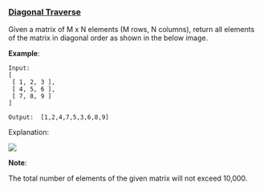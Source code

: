 ### [Diagonal Traverse](https://leetcode.com/problems/diagonal-traverse/)

Given a matrix of M x N elements (M rows, N columns), return all elements of the matrix in diagonal order as shown in the below image.

__Example__:

```
Input:
[
 [ 1, 2, 3 ],
 [ 4, 5, 6 ],
 [ 7, 8, 9 ]
]

Output:  [1,2,4,7,5,3,6,8,9]
```

Explanation:

![](https://tc.tosone.cn/20190919181123.png)

__Note__:

The total number of elements of the given matrix will not exceed 10,000.
